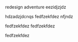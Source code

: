 redesign adventure
eezidjzjdz


hdzadzjdcnqs
fedfzekfdez
nfjndz



fedfzekfdez
fedfzekfdez


fedfzekfdez
